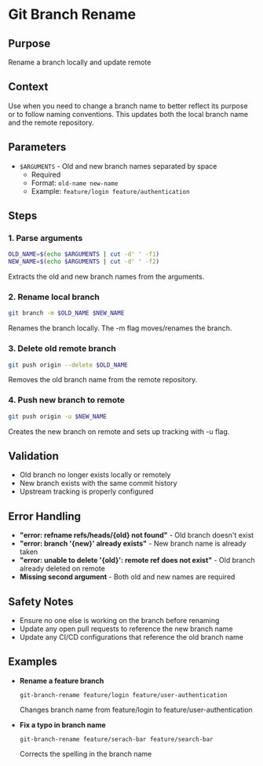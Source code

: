 # Git Branch Rename

## Purpose
Rename a branch locally and update remote

## Context
Use when you need to change a branch name to better reflect its purpose or to follow naming conventions. This updates both the local branch name and the remote repository.

## Parameters
- `$ARGUMENTS` - Old and new branch names separated by space
  - Required
  - Format: `old-name new-name`
  - Example: `feature/login feature/authentication`

## Steps

### 1. Parse arguments
```bash
OLD_NAME=$(echo $ARGUMENTS | cut -d' ' -f1)
NEW_NAME=$(echo $ARGUMENTS | cut -d' ' -f2)
```
Extracts the old and new branch names from the arguments.

### 2. Rename local branch
```bash
git branch -m $OLD_NAME $NEW_NAME
```
Renames the branch locally. The -m flag moves/renames the branch.

### 3. Delete old remote branch
```bash
git push origin --delete $OLD_NAME
```
Removes the old branch name from the remote repository.

### 4. Push new branch to remote
```bash
git push origin -u $NEW_NAME
```
Creates the new branch on remote and sets up tracking with -u flag.

## Validation
- Old branch no longer exists locally or remotely
- New branch exists with the same commit history
- Upstream tracking is properly configured

## Error Handling
- **"error: refname refs/heads/{old} not found"** - Old branch doesn't exist
- **"error: branch '{new}' already exists"** - New branch name is already taken
- **"error: unable to delete '{old}': remote ref does not exist"** - Old branch already deleted on remote
- **Missing second argument** - Both old and new names are required

## Safety Notes
- Ensure no one else is working on the branch before renaming
- Update any open pull requests to reference the new branch name
- Update any CI/CD configurations that reference the old branch name

## Examples
- **Rename a feature branch**
  ```
  git-branch-rename feature/login feature/user-authentication
  ```
  Changes branch name from feature/login to feature/user-authentication

- **Fix a typo in branch name**
  ```
  git-branch-rename feature/serach-bar feature/search-bar
  ```
  Corrects the spelling in the branch name
